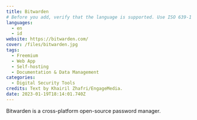 ```yaml
---
title: Bitwarden
# Before you add, verify that the language is supported. Use ISO 639-1 code only without country code. ms instead of ms_MY. If the source language is English, do not add to the list.
languages:
  - en
  - id
website: https://bitwarden.com/
cover: /files/bitwarden.jpg
tags:
  - Freemium
  - Web App
  - Self-hosting
  - Documentation & Data Management
categories:
  - Digital Security Tools
credits: Text by Khairil Zhafri/EngageMedia.
date: 2023-01-19T18:14:01.740Z
---
```

B﻿itwarden is a cross-platform open-source password manager.